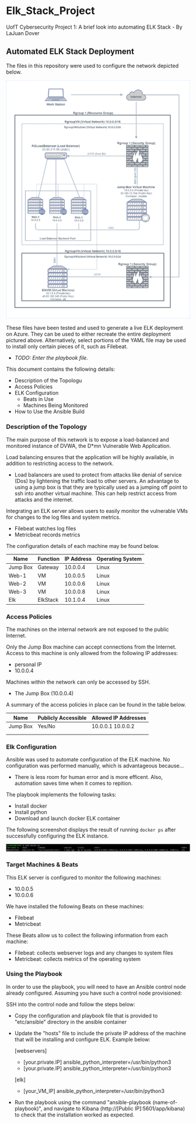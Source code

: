 # Elk_Stack_Project
UofT Cybersecurity Project 1: A brief look into automating ELK Stack - By LaJuan Dover

## Automated ELK Stack Deployment

The files in this repository were used to configure the network depicted below.

![name-of-you-image](https://github.com/ldover29/Elk_Stack_Project/blob/main/Diagrams/Elk_Diagram.png?raw=true)

These files have been tested and used to generate a live ELK deployment on Azure. They can be used to either recreate the entire deployment pictured above. Alternatively, select portions of the YAML file may be used to install only certain pieces of it, such as Filebeat.

  - _TODO: Enter the playbook file._

This document contains the following details:
- Description of the Topologu
- Access Policies
- ELK Configuration
  - Beats in Use
  - Machines Being Monitored
- How to Use the Ansible Build


### Description of the Topology

The main purpose of this network is to expose a load-balanced and monitored instance of DVWA, the D*mn Vulnerable Web Application.

Load balancing ensures that the application will be highly available, in addition to restricting access to the network.

- Load balancers are used to protect from attacks like denial of service (Dos) by lightening the traffic load to other servers. An advantage to using a jump box is that they are typically used as a jumping off point to ssh into another virtual machine. This can help restrict access from attacks and the internet.

Integrating an ELK server allows users to easily monitor the vulnerable VMs for changes to the log files and system metrics.
- Filebeat watches log files
- Metricbeat records metrics

The configuration details of each machine may be found below.

| Name     | Function | IP Address | Operating System |
|----------|----------|------------|------------------|
| Jump Box | Gateway  | 10.0.0.4   | Linux            |
| Web-1    |    VM    | 10.0.0.5   | Linux            |
| Web-2    |    VM    | 10.0.0.6   | Linux            |
| Web-3    |    VM    | 10.0.0.8   | Linux            |
| Elk      | ElkStack | 10.1.0.4   | Linux            |

### Access Policies

The machines on the internal network are not exposed to the public Internet. 

Only the Jump Box machine can accept connections from the Internet. Access to this machine is only allowed from the following IP addresses:
- personal IP
- 10.0.0.4

Machines within the network can only be accessed by SSH.
- The Jump Box (10.0.0.4)

A summary of the access policies in place can be found in the table below.

| Name     | Publicly Accessible | Allowed IP Addresses |
|----------|---------------------|----------------------|
| Jump Box | Yes/No              | 10.0.0.1 10.0.0.2    |
|          |                     |                      |
|          |                     |                      |

### Elk Configuration

Ansible was used to automate configuration of the ELK machine. No configuration was performed manually, which is advantageous because...
- There is less room for human error and is more efficent. Also, automation saves time when it comes to repition.

The playbook implements the following tasks:
- Install docker
- Install python
- Download and launch docker ELK container

The following screenshot displays the result of running `docker ps` after successfully configuring the ELK instance.

![name-of-you-image](https://github.com/ldover29/Elk_Stack_Project/blob/main/Diagrams/Images/docker_ps_output.png?raw=true)

### Target Machines & Beats
This ELK server is configured to monitor the following machines:
- 10.0.0.5
- 10.0.0.6

We have installed the following Beats on these machines:
- Filebeat
- Metricbeat

These Beats allow us to collect the following information from each machine:
- Filebeat: collects webserver logs and any changes to system files 
- Metricbeat: collects metrics of the operating system

### Using the Playbook
In order to use the playbook, you will need to have an Ansible control node already configured. Assuming you have such a control node provisioned: 

SSH into the control node and follow the steps below:
- Copy the configuration and playbook file that is provided to "etc/ansible" directory in the ansible container
- Update the "hosts" file to include the private IP address of the machine that will be installing and configure ELK. Example below:
 
  [webservers]
  - [your.private.IP] ansible_python_interpreter=/usr/bin/python3	
  - [your.private.IP] ansible_python_interpreter=/usr/bin/python3

  [elk]
  - [your_VM_IP] ansible_python_interpreter=/usr/bin/python3
- Run the playbook using the command "ansible-playbook (name-of-playbook)", and navigate to Kibana (http://[Public IP]:5601/app/kibana) to check that the installation worked as expected.
